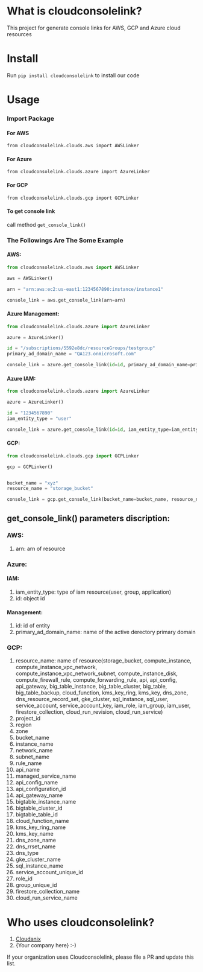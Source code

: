 # What is cloudconsolelink?
This project for generate console links for AWS, GCP and Azure cloud resources

# Install
Run ```pip install cloudconsolelink``` to install our code

# Usage

### Import Package

#### For AWS
```from cloudconsolelink.clouds.aws import AWSLinker```

#### For Azure
```from cloudconsolelink.clouds.azure import AzureLinker```

#### For GCP
```from cloudconsolelink.clouds.gcp import GCPLinker```

#### To get console link
call method ```get_console_link()```


### The Followings Are The Some Example
#### AWS:
```python
from cloudconsolelink.clouds.aws import AWSLinker

aws = AWSLinker()

arn = "arn:aws:ec2:us-east1:1234567890:instance/instance1"

console_link = aws.get_console_link(arn=arn)
```

#### Azure Management:
  ```python
from cloudconsolelink.clouds.azure import AzureLinker

azure = AzureLinker()

id = "/subscriptions/5592e8dc/resourceGroups/testgroup"
primary_ad_domain_name = "QA123.onmicrosoft.com"

console_link = azure.get_console_link(id=id, primary_ad_domain_name=primary_ad_domain_name)
  ```


#### Azure IAM:
```python
from cloudconsolelink.clouds.azure import AzureLinker

azure = AzureLinker()

id = "1234567890"
iam_entity_type = "user"

console_link = azure.get_console_link(id=id, iam_entity_type=iam_entity_type)
```

#### GCP:
  ```python
from cloudconsolelink.clouds.gcp import GCPLinker

gcp = GCPLinker()


bucket_name = "xyz"
resource_name = "storage_bucket"

console_link = gcp.get_console_link(bucket_name=bucket_name, resource_name=resource_name)
  ```

## get_console_link() parameters discription:

### AWS:
  1) arn: arn of resource

### Azure:
#### IAM:
  1) iam_entity_type: type of iam resource(user, group, application)
  2) id: object id

#### Management:
  1) id: id of entity
  2) primary_ad_domain_name: name of the active derectory primary domain

### GCP:
  1) resource_name: name of resource(storage_bucket, compute_instance, compute_instance_vpc_network, compute_instance_vpc_network_subnet, compute_instance_disk, compute_firewall_rule, compute_forwarding_rule, api, api_config, api_gateway, big_table_instance, big_table_cluster, big_table, big_table_backup, cloud_function, kms_key_ring, kms_key, dns_zone, dns_resource_record_set, gke_cluster, sql_instance, sql_user, service_account, service_account_key, iam_role, iam_group, iam_user, firestore_collection, cloud_run_revision, cloud_run_service)
  2) project_id
  3) region
  4) zone
  5) bucket_name
  6) instance_name
  7) network_name
  8) subnet_name
  9) rule_name
  10) api_name
  11) managed_service_name
  12) api_config_name
  13) api_configuration_id
  14) api_gateway_name
  15) bigtable_instance_name
  16) bigtable_cluster_id
  17) bigtable_table_id
  18) cloud_function_name
  19) kms_key_ring_name
  20) kms_key_name
  22) dns_zone_name
  23) dns_rrset_name
  24) dns_type
  25) gke_cluster_name
  26) sql_instance_name
  27) service_account_unique_id
  28) role_id
  29) group_unique_id
  31) firestore_collection_name
  32) cloud_run_service_name


# Who uses cloudconsolelink?
1. [Cloudanix](https://www.cloudanix.com/)
1. {Your company here} :-)

If your organization uses Cloudconsolelink, please file a PR and update this list.
